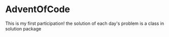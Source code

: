 # AdventOfCode
This is my first participation!
the solution of each day's problem is a class in solution package
